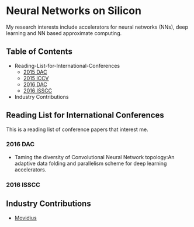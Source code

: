 # Neural Networks on Silicon

My research interests include accelerators for neural networks (NNs), deep learning and NN based approximate computing.

## Table of Contents
 - Reading-List-for-International-Conferences
   - [2015 DAC](#2015-dac)
   - [2015 ICCV](#2015-iccv) 
   - [2016 DAC](#2016-dac)
   - [2016 ISSCC](#2016-isscc)
 - Industry Contributions

## Reading List for International Conferences
This is a reading list of conference papers that interest me.
### 2016 DAC
- Taming the diversity of Convolutional Neural Network topology:An adaptive data folding and parallelism scheme for deep learning accelerators.
### 2016 ISSCC
 
## Industry Contributions
 - [Movidius](http://www.movidius.com/)







